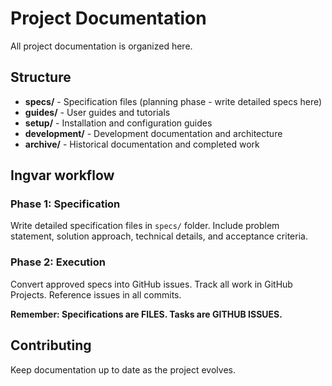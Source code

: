 # Project Documentation

All project documentation is organized here.

## Structure

- **specs/** - Specification files (planning phase - write detailed specs here)
- **guides/** - User guides and tutorials
- **setup/** - Installation and configuration guides
- **development/** - Development documentation and architecture
- **archive/** - Historical documentation and completed work

## Ingvar workflow

### Phase 1: Specification
Write detailed specification files in `specs/` folder. Include problem statement, solution approach, technical details, and acceptance criteria.

### Phase 2: Execution
Convert approved specs into GitHub issues. Track all work in GitHub Projects. Reference issues in all commits.

**Remember: Specifications are FILES. Tasks are GITHUB ISSUES.**

## Contributing

Keep documentation up to date as the project evolves.
